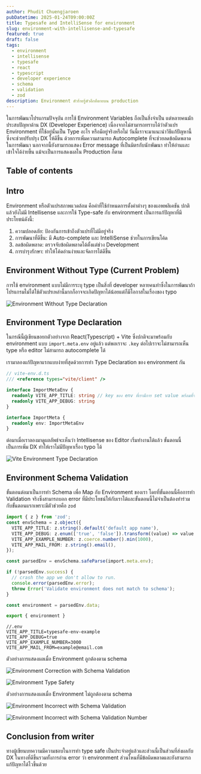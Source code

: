 ```yaml
---
author: Phudit Chuengjaroen
pubDatetime: 2025-01-24T09:00:00Z
title: Typesafe and IntelliSense for environment
slug: environment-with-intellisense-and-typesafe
featured: true
draft: false
tags:
  - environment
  - intellisense
  - typesafe
  - react
  - typescript
  - developer experience
  - schema
  - validation
  - zod
description: Environment ตัวร้ายรู้ตัวอีกทีตายบน production
---
```


ในการพัฒนาโปรแกรมปัจจุบัน การใช้ Environment Variables ถือเป็นสิ่งจำเป็น แต่หลายคนมักประสบปัญหาด้าน DX (Developer Experience) เนื่องจากไม่สามารถทราบได้ว่าตัวแปร Environment ที่ใช้อยู่นั้นเป็น Type อะไร หรือมีอยู่จริงหรือไม่
วันนี้เราจะมาแนะนำวิธีแก้ปัญหานี้ ซึ่งจะช่วยปรับปรุง DX ให้ดีขึ้น ด้วยการเพิ่มความสามารถ Autocomplete ที่จะช่วยลดข้อผิดพลาดในการพัฒนา นอกจากนี้ยังสามารถแสดง Error message ที่เป็นมิตรกับนักพัฒนา ทำให้อ่านและเข้าใจได้ง่ายขึ้น แม้จะเป็นการแสดงผลใน Production ก็ตาม

## Table of contents

## Intro

Environment หรือตัวแปรสภาพแวดล้อม คือค่าที่ใช้กำหนดการตั้งค่าต่างๆ ของแอพพลิเคชัน
ปกติแล้วยังไม่มี Intellisense และการใช้ Type-safe กับ environment เป็นการแก้ปัญหาที่มีประโยชน์ดังนี้:

1. ความปลอดภัย: ป้องกันการเข้าถึงตัวแปรที่ไม่มีอยู่จริง
2. การพัฒนาที่ดีขึ้น: มี Auto-complete และ IntelliSense ช่วยในการเขียนโค้ด
3. ลดข้อผิดพลาด: ตรวจจับข้อผิดพลาดได้ตั้งแต่ช่วง Development
4. การบำรุงรักษา: ทำให้โค้ดอ่านง่ายและจัดการได้ดีขึ้น

## Environment Without Type (Current Problem)

การใช้ environment แบบไม่มีการระบุ type เป็นสิ่งที่ developer หลายคนทำซึ่งในการพัฒนาถ้าโปรแกรมไม่ได้ใช้ตัวแปรเหล่านี้มากก็อาจจะเกิดปัญหาได้น้อยแต่ก็มีโอกาสในเรื่องของ typo

![Environment Without Type Declaration](@assets/typesafe-environment/environment-without-type.png)

## Environment Type Declaration

ในกรณีนี้ผู้เขียนขอยกตัวอย่างจาก React(Typescript) + Vite ซึ่งปกติจะมาพร้อมกับ environment แบบ `import.meta.env` อยู่แล้ว แต่พอเราจะ `.key` ต่อไปเราจะไม่สามารถเห็น type หรือ editor ไม่สามารถ autocomplete ได้

เรามาลองแก้ปัญหาแรกแบบง่ายที่สุดด้วยการทำ Type Declaration ของ environment กัน

```ts
// vite-env.d.ts
/// <reference types="vite/client" />

interface ImportMetaEnv {
  readonly VITE_APP_TITLE: string // key ของ env ที่เรามีการ set value พร้อมที่จะใช้อาจจะมาจาก .env หรือ config vite.config.ts
  readonly VITE_APP_DEBUG: string
}

interface ImportMeta {
  readonly env: ImportMetaEnv
}
```

ต่อมาเมื่อเราลองมาดูผลลัพธ์จะเห็นว่า Intellisense ของ Editor เริ่มทำงานได้แล้ว ขั้นตอนนี้เป็นการเพิ่ม DX ทำให้เราไม่มีปัญหาเรื่อง typo ได้

![Vite Environment Type Declaration](@assets/typesafe-environment/vite-type-declaration.png)

## Environment Schema Validation

ขั้นตอนต่อมาเป็นการทำ Schema เพื่อ Map กับ Environment ของเรา โดยที่ขั้นตอนนี้คือการทำ Validation จริงซึ่งสามารถบอก error ที่มีประโยชน์ให้กับเราได้และขั้นตอนนี้ไม่จำเป็นต้องทำร่วมกับขั้นตอนแรกเพราะมีตัวช่วยคือ `zod`

```ts
import { z } from 'zod';
const envSchema = z.object({
  VITE_APP_TITLE: z.string().default('default app name'),
  VITE_APP_DEBUG: z.enum(['true', 'false']).transform((value) => value === 'true'),
  VITE_APP_EXAMPLE_NUMBER: z.coerce.number().min(1000),
  VITE_APP_MAIL_FROM: z.string().email(),
});

const parsedEnv = envSchema.safeParse(import.meta.env);

if (!parsedEnv.success) {
  // crash the app we don't allow to run.
  console.error(parsedEnv.error);
  throw Error('Validate environment does not match to schema');
}

const environment = parsedEnv.data;

export { environment }
```

```
//.env
VITE_APP_TITLE=typesafe-env-example
VITE_APP_DEBUG=true
VITE_APP_EXAMPLE_NUMBER=3000
VITE_APP_MAIL_FROM=example@email.com
```

ตัวอย่างการแสดงผลเมื่อ Environment ถูกต้องตาม schema

![Environment Correction with Schema Validation](@assets/typesafe-environment/zod-correct-environment.png)

![Environment Type Safety](@assets/typesafe-environment/environment-type.png)

ตัวอย่างการแสดงผลเมื่อ Environment ไม่ถูกต้องตาม schema

![Environment Incorrect with Schema Validation](@assets/typesafe-environment/environment-schema-validation-failed.png)

![Environment Incorrect with Schema Validation Number](@assets/typesafe-environment/environment-schema-validation-failed-number.png)

## Conclusion from writer

ทางผู้เขียนบทความมีความชอบในการทำ type safe เป็นประจำอยู่แล้วและส่วนนี้เป็นส่วนที่ส่งผลกับ DX ในทางที่ดีขึ้นรวมทั้งการอ่าน error ว่า environment ส่วนไหนที่มีข้อผิดพลาดและยังสามารถแก้ปัญหาได้ไวขึ้นด้วย
